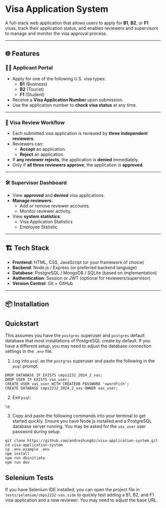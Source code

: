 # Visa Application System

A full-stack web application that allows users to apply for **B1**, **B2**, or **F1** visas, track their application status, and enables reviewers and supervisors to manage and monitor the visa approval process.

---

## 🌐 Features

### 🧑‍💻 Applicant Portal
- Apply for one of the following U.S. visa types:
  - **B1** (Business)
  - **B2** (Tourist)
  - **F1** (Student)
- Receive a **Visa Application Number** upon submission.
- Use the application number to **check visa status** at any time.

---

### 🧾 Visa Review Workflow
- Each submitted visa application is reviewed by **three independent reviewers**.
- Reviewers can:
  - **Accept** an application.
  - **Reject** an application.
- If **any reviewer rejects**, the application is **denied** immediately.
- Only if **all three reviewers approve**, the application is **approved**.

---

### 🛠️ Supervisor Dashboard
- View **approved** and **denied** visa applications.
- **Manage reviewers**:
  - Add or remove reviewer accounts.
  - Monitor reviewer activity.
- View **system statistics**:
  - Visa Application Statistics
  - Employee Statistic

---

## 🏗️ Tech Stack

- **Frontend**: HTML, CSS, JavaScript (or your framework of choice)
- **Backend**: Node.js / Express (or preferred backend language)
- **Database**: PostgreSQL / MongoDB / SQLite (based on implementation)
- **Authentication**: Session or JWT (optional for reviewers/supervisor)
- **Version Control**: Git + GitHub

---

## 📦 Installation


## Quickstart

This assumes you have the `postgres` superuser and `postgres` default database that most installations of PostgreSQL create by default. If you have a different setup, you may need to adjust the database connection settings in the `.env` file.

1. Log into `psql` as the `postgres` superuser and paste the following in the `psql` prompt:

```
DROP DATABASE IF EXISTS cmps2232_2024_2_vas;
DROP USER IF EXISTS vas_user;
CREATE USER vas_user WITH CREATEDB PASSWORD 'swordfish';
CREATE DATABASE cmps2232_2024_2_vas OWNER vas_user;
```

2. Exit `psql`:

```
\q
```

3. Copy and paste the following commands into your terminal to get started quickly. Ensure you have Node.js installed and a PostgreSQL database server running. You may be asked for the `vas_user` user password during setup.

```
git clone https://github.com/andreshungbz/visa-application-system.git
cd visa-application-system
cp .env.example .env
npm install
npm run dbinitiate
npm run dev
```

## Selenium Tests

If you have Selenium IDE installed, you can open the project file in `tests/selenium/cmps2232-vas.side` to quickly test adding a B1, B2, and F1 visa application and a new reviewer. You may need to adjust the base URL.

